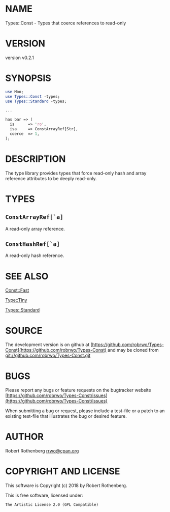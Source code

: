 # NAME

Types::Const - Types that coerce references to read-only

# VERSION

version v0.2.1

# SYNOPSIS

```perl
use Moo;
use Types::Const -types;
use Types::Standard -types;

...

has bar => (
  is      => 'ro',
  isa     => ConstArrayRef[Str],
  coerce  => 1,
);
```

# DESCRIPTION

The type library provides types that force read-only hash and array
reference attributes to be deeply read-only.

# TYPES

## `` ConstArrayRef[`a] ``

A read-only array reference.

## `` ConstHashRef[`a] ``

A read-only hash reference.

# SEE ALSO

[Const::Fast](https://metacpan.org/pod/Const::Fast)

[Type::Tiny](https://metacpan.org/pod/Type::Tiny)

[Types::Standard](https://metacpan.org/pod/Types::Standard)

# SOURCE

The development version is on github at [https://github.com/robrwo/Types-Const](https://github.com/robrwo/Types-Const)
and may be cloned from [git://github.com/robrwo/Types-Const.git](git://github.com/robrwo/Types-Const.git)

# BUGS

Please report any bugs or feature requests on the bugtracker website
[https://github.com/robrwo/Types-Const/issues](https://github.com/robrwo/Types-Const/issues)

When submitting a bug or request, please include a test-file or a
patch to an existing test-file that illustrates the bug or desired
feature.

# AUTHOR

Robert Rothenberg <rrwo@cpan.org>

# COPYRIGHT AND LICENSE

This software is Copyright (c) 2018 by Robert Rothenberg.

This is free software, licensed under:

```
The Artistic License 2.0 (GPL Compatible)
```
